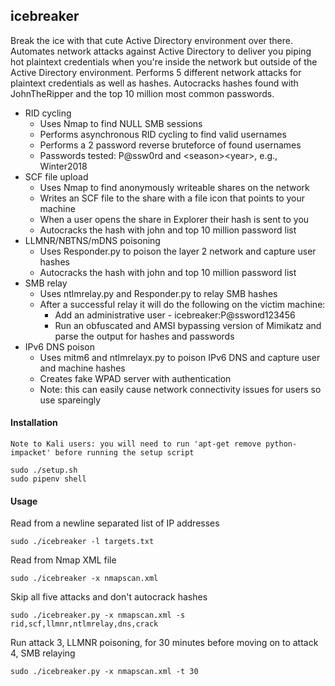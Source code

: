 icebreaker
------
Break the ice with that cute Active Directory environment over there. Automates network attacks against Active Directory to deliver you piping hot plaintext credentials when you're inside the network but outside of the Active Directory environment. Performs 5 different network attacks for plaintext credentials as well as hashes. Autocracks hashes found with JohnTheRipper and the top 10 million most common passwords.

* RID cycling 
  * Uses Nmap to find NULL SMB sessions
  * Performs asynchronous RID cycling to find valid usernames
  * Performs a 2 password reverse bruteforce of found usernames
  * Passwords tested: P@ssw0rd and \<season\>\<year\>, e.g., Winter2018
* SCF file upload
  * Uses Nmap to find anonymously writeable shares on the network
  * Writes an SCF file to the share with a file icon that points to your machine
  * When a user opens the share in Explorer their hash is sent to you
  * Autocracks the hash with john and top 10 million password list
* LLMNR/NBTNS/mDNS poisoning
  * Uses Responder.py to poison the layer 2 network and capture user hashes
  * Autocracks the hash with john and top 10 million password list
* SMB relay
  * Uses ntlmrelay.py and Responder.py to relay SMB hashes
  * After a successful relay it will do the following on the victim machine:
    * Add an administrative user - icebreaker:P@ssword123456
    * Run an obfuscated and AMSI bypassing version of Mimikatz and parse the output for hashes and passwords
* IPv6 DNS poison
  * Uses mitm6 and ntlmrelayx.py to poison IPv6 DNS and capture user and machine hashes
  * Creates fake WPAD server with authentication
  * Note: this can easily cause network connectivity issues for users so use spareingly

#### Installation
```
Note to Kali users: you will need to run 'apt-get remove python-impacket' before running the setup script

sudo ./setup.sh
sudo pipenv shell
```

#### Usage
Read from a newline separated list of IP addresses

```sudo ./icebreaker -l targets.txt```

Read from Nmap XML file

```sudo ./icebreaker -x nmapscan.xml```

Skip all five attacks and don't autocrack hashes

```sudo ./icebreaker.py -x nmapscan.xml -s rid,scf,llmnr,ntlmrelay,dns,crack```

Run attack 3, LLMNR poisoning, for 30 minutes before moving on to attack 4, SMB relaying

```sudo ./icebreaker.py -x nmapscan.xml -t 30```
